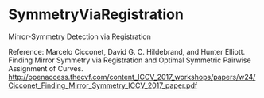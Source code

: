 # SymmetryViaRegistration
Mirror-Symmetry Detection via Registration

Reference: Marcelo Cicconet, David G. C. Hildebrand, and Hunter Elliott. Finding Mirror Symmetry via Registration and Optimal Symmetric Pairwise Assignment of Curves. http://openaccess.thecvf.com/content_ICCV_2017_workshops/papers/w24/Cicconet_Finding_Mirror_Symmetry_ICCV_2017_paper.pdf
